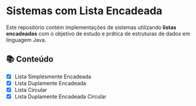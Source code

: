 # Sistemas com Lista Encadeada

Este repositório contém implementações de sistemas utilizando **listas encadeadas** com o objetivo de estudo e prática de estruturas de dados em linguagem Java.

## 📚 Conteúdo

- [x] Lista Simplesmente Encadeada  
- [x] Lista Duplamente Encadeada  
- [x] Lista Circular  
- [x] Lista Duplamente Encadeada Circular 

